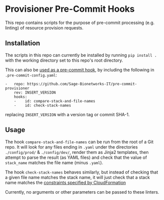 # Provisioner Pre-Commit Hooks
This repo contains scripts for the purpose of pre-commit processing
(e.g. linting) of resource provision requests.

## Installation 

The scripts in this repo can currently be installed by running
`pip install .` with the working directory set to this repo's root
directory.

This can also be [used as a pre-commit hook](https://pre-commit.com/#2-add-a-pre-commit-configuration), by including the
following in `.pre-commit-config.yaml`: 
```
-   repo: https://github.com/Sage-Bionetworks-IT/pre-commit-provisioner
    rev: INSERT_VERSION
    hooks:
    -    id: compare-stack-and-file-names
    -    id: check-stack-names
```
replacing `INSERT_VERSION` with a version tag or commit SHA-1.

## Usage

The hook `compare-stack-and-file-names` can be run from the root of
a Git repo. It will look for any files ending in `.yaml` under the
directories `./config/prod/` & `./config/dev/`, render them as Jinja2
templates, then attempt to parse the result (as YAML files) and check
that the value of `stack_name` matches the file name (minus `.yaml`).

The hook `check-stack-names` behaves similarly, but instead of checking
that a given file name matches the stack name, it will just check that
a stack name matches the [constraints specified by
CloudFormation](https://docs.aws.amazon.com/AWSCloudFormation/latest/UserGuide/cfn-using-console-create-stack-parameters.html)

Currently, no arguments or other parameters can be passed to these linters.
